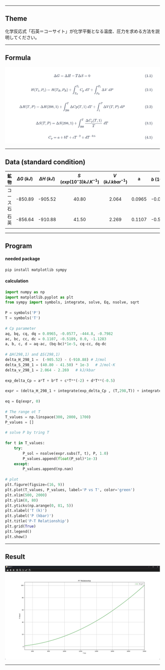 <hr>

## Theme
化学反応式「石英＝コーサイト」が化学平衡となる温度、圧力を求める方法を説明してください。

<hr>

## Formula

![](formula.png)

<hr>

## Data (standard condition)

|  鉱物  | $\Delta G\;(kJ)$ | $\Delta H\;(kJ)$ | $S\;(exp(10{^-3})kJ.K^{-1})$ | $V\;(kJ.kbar^{-1})$ |   a    |  $b\;(10^{-5})$  |   c    |    d    |
| :--: | :--------------: | :--------------: | :--------------------------: | :-----------------: | :----: | :-----: | :----: | :-----: |
| コース石 |     -850.89      |     -905.52      |            40.80             |        2.064        | 0.0965 | -0.0577 | -444.8 | -0.7982 |
|  石英  |     -856.64      |     -910.88      |            41.50             |        2.269        | 0.1107 | -0.5189 |  0.0   | -1.1283 |
|      |                  |                  |                              |                     |        |         |        |         |

<hr>

## Program

#### needed package 
```cmd
pip install matplotlib sympy
```

#### calculation
```python
import numpy as np
import matplotlib.pyplot as plt
from sympy import symbols, integrate, solve, Eq, nsolve, sqrt

P = symbols('P')
T = symbols('T')

# Cp parameter
aq, bq, cq, dq = 0.0965, -0.0577, -444.8, -0.7982
ac, bc, cc, dc = 0.1107, -0.5189, 0.0, -1.1283
a, b, c, d = aq-ac, (bq-bc)*1e-5, cq-cc, dq-dc 

# ΔH(298,1) and ΔS(298,1)
delta_H_298_1 =  (-905.52) - (-910.88) # J/mol
delta_S_298_1 = (40.80 - 41.50) * 1e-3   # J/mol·K
delta_v_298_1 = 2.064 - 2.269   # kJ/kbar 

exp_delta_Cp = a*T + b*T + c*T**(-2) + d*T**(-0.5)

expr = (delta_H_298_1 + integrate(exp_delta_Cp , (T,298,T)) + integrate(delta_v_298_1 ,(P,1,P))) - T*((delta_S_298_1) + integrate(exp_delta_Cp/T ,(T,298,T)))

eq = Eq(expr, 0)

# The range ot T
T_values = np.linspace(300, 2000, 1700)
P_values = [] 

# solve P by tring T

for t in T_values:
    try:
        P_sol = nsolve(expr.subs(T, t), P, 1.0) 
        P_values.append(float(P_sol)*1e-3)
    except:
        P_values.append(np.nan)  

# plot
plt.figure(figsize=(16, 9))
plt.plot(T_values, P_values, label='P vs T', color='green')
plt.xlim(500, 2000) 
plt.ylim(0, 80) 
plt.yticks(np.arange(0, 81, 5))
plt.xlabel('T (k)')
plt.ylabel('P (kbar)')
plt.title('P-T Relationship')
plt.grid(True)
plt.legend()
plt.show()
```

<hr>

## Result

![](plot.png)

<hr>